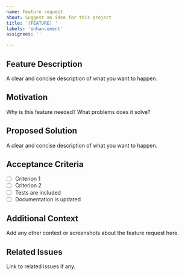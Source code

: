 ```yaml
---
name: Feature request
about: Suggest an idea for this project
title: '[FEATURE] '
labels: 'enhancement'
assignees: ''

---
```


## Feature Description
A clear and concise description of what you want to happen.

## Motivation
Why is this feature needed? What problems does it solve?

## Proposed Solution
A clear and concise description of what you want to happen.

## Acceptance Criteria
- [ ] Criterion 1
- [ ] Criterion 2
- [ ] Tests are included
- [ ] Documentation is updated

## Additional Context
Add any other context or screenshots about the feature request here.

## Related Issues
Link to related issues if any.
